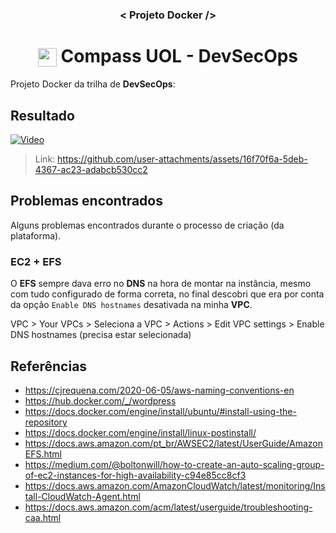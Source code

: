 <h3 align="center">< Projeto Docker /></h3>

<h1 align="center">
    <img align="center" src="https://logospng.org/download/uol/logo-uol-icon-256.png" width="30" height="30" /> Compass UOL - DevSecOps
</h1>

Projeto Docker da trilha de **DevSecOps**:

## Resultado

[![Video](https://github.com/user-attachments/assets/16f70f6a-5deb-4367-ac23-adabcb530cc2)](https://github.com/user-attachments/assets/16f70f6a-5deb-4367-ac23-adabcb530cc2)

> Link: https://github.com/user-attachments/assets/16f70f6a-5deb-4367-ac23-adabcb530cc2

## Problemas encontrados

Alguns problemas encontrados durante o processo de criação (da plataforma).

### EC2 + EFS

O **EFS** sempre dava erro no **DNS** na hora de montar na instância, mesmo com tudo configurado de forma correta, no final descobri que era por conta da opção `Enable DNS hostnames` desativada na minha **VPC**.

VPC > Your VPCs > Seleciona a VPC > Actions > Edit VPC settings > Enable DNS hostnames (precisa estar selecionada)

## Referências

- https://cjrequena.com/2020-06-05/aws-naming-conventions-en
- https://hub.docker.com/_/wordpress
- https://docs.docker.com/engine/install/ubuntu/#install-using-the-repository
- https://docs.docker.com/engine/install/linux-postinstall/
- https://docs.aws.amazon.com/pt_br/AWSEC2/latest/UserGuide/AmazonEFS.html
- https://medium.com/@boltonwill/how-to-create-an-auto-scaling-group-of-ec2-instances-for-high-availability-c94e85cc8cf3
- https://docs.aws.amazon.com/AmazonCloudWatch/latest/monitoring/Install-CloudWatch-Agent.html
- https://docs.aws.amazon.com/acm/latest/userguide/troubleshooting-caa.html
